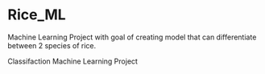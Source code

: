 # Rice_ML
Machine Learning Project with goal of creating model that can differentiate between 2 species of rice. 

Classifaction Machine Learning Project
